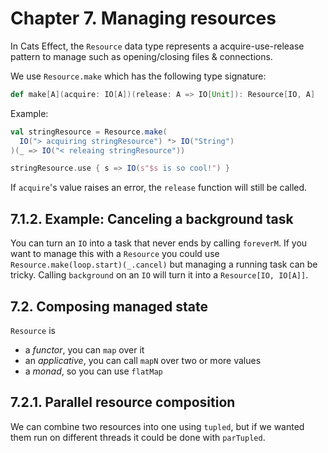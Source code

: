 # Chapter 7. Managing resources

In Cats Effect, the `Resource` data type represents a acquire-use-release pattern to manage such as opening/closing files & connections.

We use `Resource.make` which has the following type signature:

```scala
def make[A](acquire: IO[A])(release: A => IO[Unit]): Resource[IO, A]
```

Example:

```scala
val stringResource = Resource.make(
  IO("> acquiring stringResource") *> IO("String")
)(_ => IO("< releaing stringResource"))

stringResource.use { s => IO(s"$s is so cool!") }
```

If `acquire`'s value raises an error, the `release` function will still be called.

## 7.1.2. Example: Canceling a background task

You can turn an `IO` into a task that never ends by calling `foreverM`. If you want to manage this with a `Resource` you could use `Resource.make(loop.start)(_.cancel)` but managing a running task can be tricky. Calling `background` on an `IO` will turn it into a `Resource[IO, IO[A]]`.

## 7.2. Composing managed state

`Resource` is

- a *functor*, you can `map` over it
- an *applicative*, you can call `mapN` over two or more values
- a *monad*, so you can use `flatMap`

## 7.2.1. Parallel resource composition

We can combine two resources into one using `tupled`, but if we wanted them run on different threads it could be done with `parTupled`.
